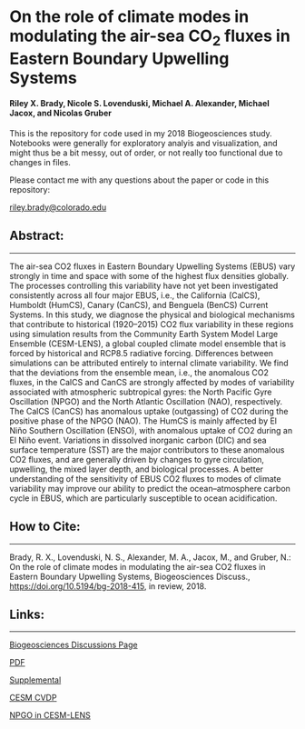 # On the role of climate modes in modulating the air-sea CO$_{2}$ fluxes in Eastern Boundary Upwelling Systems 
#### Riley X. Brady, Nicole S. Lovenduski, Michael A. Alexander, Michael Jacox, and Nicolas Gruber

This is the repository for code used in my 2018 Biogeosciences study. Notebooks were generally for exploratory analyis and visualization, and might thus be a bit messy, out of order, or not really too functional due to changes in files.

Please contact me with any questions about the paper or code in this repository:

riley.brady@colorado.edu

## Abstract:
---
The air-sea CO2 fluxes in Eastern Boundary Upwelling Systems (EBUS) vary strongly in time and space with some of the highest flux densities globally. The processes controlling this variability have not yet been investigated consistently across all four major EBUS, i.e., the California (CalCS), Humboldt (HumCS), Canary (CanCS), and Benguela (BenCS) Current Systems. In this study, we diagnose the physical and biological mechanisms that contribute to historical (1920–2015) CO2 flux variability in these regions using simulation results from the Community Earth System Model Large Ensemble (CESM-LENS), a global coupled climate model ensemble that is forced by historical and RCP8.5 radiative forcing. Differences between simulations can be attributed entirely to internal climate variability. We find that the deviations from the ensemble mean, i.e., the anomalous CO2 fluxes, in the CalCS and CanCS are strongly affected by modes of variability associated with atmospheric subtropical gyres: the North Pacific Gyre Oscillation (NPGO) and the North Atlantic Oscillation (NAO), respectively. The CalCS (CanCS) has anomalous uptake (outgassing) of CO2 during the positive phase of the NPGO (NAO). The HumCS is mainly affected by El Niño Southern Oscillation (ENSO), with anomalous uptake of CO2 during an El Niño event. Variations in dissolved inorganic carbon (DIC) and sea surface temperature (SST) are the major contributors to these anomalous CO2 fluxes, and are generally driven by changes to gyre circulation, upwelling, the mixed layer depth, and biological processes. A better understanding of the sensitivity of EBUS CO2 fluxes to modes of climate variability may improve our ability to predict the ocean–atmosphere carbon cycle in EBUS, which are particularly susceptible to ocean acidification.

 
## How to Cite:
---
Brady, R. X., Lovenduski, N. S., Alexander, M. A., Jacox, M., and Gruber, N.: On the role of climate modes in modulating the air-sea CO2 fluxes in Eastern Boundary Upwelling Systems, Biogeosciences Discuss., https://doi.org/10.5194/bg-2018-415, in review, 2018. 

## Links:
---
[Biogeosciences Discussions Page](https://www.biogeosciences-discuss.net/bg-2018-415/)

[PDF](http://www.rileyxbrady.com/pdf/Brady_et_al-2018-Biogeosciences.pdf)

[Supplemental](http://www.rileyxbrady.com/pdf/Brady_et_al-2018-Biogeosciences_supplemental.pdf)

[CESM CVDP](http://www.cesm.ucar.edu/experiments/cesm1.1/LE/)

[NPGO in CESM-LENS](http://www.cesm.ucar.edu/projects/community-projects/LENS/projects/npgo.html)
